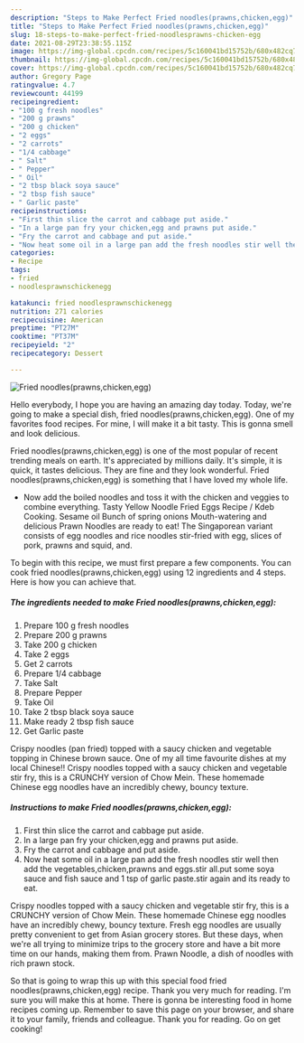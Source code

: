 ```yaml
---
description: "Steps to Make Perfect Fried noodles(prawns,chicken,egg)"
title: "Steps to Make Perfect Fried noodles(prawns,chicken,egg)"
slug: 18-steps-to-make-perfect-fried-noodlesprawns-chicken-egg
date: 2021-08-29T23:38:55.115Z
image: https://img-global.cpcdn.com/recipes/5c160041bd15752b/680x482cq70/fried-noodlesprawnschickenegg-recipe-main-photo.jpg
thumbnail: https://img-global.cpcdn.com/recipes/5c160041bd15752b/680x482cq70/fried-noodlesprawnschickenegg-recipe-main-photo.jpg
cover: https://img-global.cpcdn.com/recipes/5c160041bd15752b/680x482cq70/fried-noodlesprawnschickenegg-recipe-main-photo.jpg
author: Gregory Page
ratingvalue: 4.7
reviewcount: 44199
recipeingredient:
- "100 g fresh noodles"
- "200 g prawns"
- "200 g chicken"
- "2 eggs"
- "2 carrots"
- "1/4 cabbage"
- " Salt"
- " Pepper"
- " Oil"
- "2 tbsp black soya sauce"
- "2 tbsp fish sauce"
- " Garlic paste"
recipeinstructions:
- "First thin slice the carrot and cabbage put aside."
- "In a large pan fry your chicken,egg and prawns put aside."
- "Fry the carrot and cabbage and put aside."
- "Now heat some oil in a large pan add the fresh noodles stir well then add the vegetables,chicken,prawns and eggs.stir all.put some soya sauce and fish sauce and 1 tsp of garlic paste.stir again and its ready to eat."
categories:
- Recipe
tags:
- fried
- noodlesprawnschickenegg

katakunci: fried noodlesprawnschickenegg 
nutrition: 271 calories
recipecuisine: American
preptime: "PT27M"
cooktime: "PT37M"
recipeyield: "2"
recipecategory: Dessert

---
```



![Fried noodles(prawns,chicken,egg)](https://img-global.cpcdn.com/recipes/5c160041bd15752b/680x482cq70/fried-noodlesprawnschickenegg-recipe-main-photo.jpg)

Hello everybody, I hope you are having an amazing day today. Today, we're going to make a special dish, fried noodles(prawns,chicken,egg). One of my favorites food recipes. For mine, I will make it a bit tasty. This is gonna smell and look delicious.

Fried noodles(prawns,chicken,egg) is one of the most popular of recent trending meals on earth. It's appreciated by millions daily. It's simple, it is quick, it tastes delicious. They are fine and they look wonderful. Fried noodles(prawns,chicken,egg) is something that I have loved my whole life.

- Now add the boiled noodles and toss it with the chicken and veggies to combine everything. Tasty Yellow Noodle Fried Eggs Recipe / Kdeb Cooking. Sesame oil Bunch of spring onions Mouth-watering and delicious Prawn Noodles are ready to eat! The Singaporean variant consists of egg noodles and rice noodles stir-fried with egg, slices of pork, prawns and squid, and.


To begin with this recipe, we must first prepare a few components. You can cook fried noodles(prawns,chicken,egg) using 12 ingredients and 4 steps. Here is how you can achieve that.

<!--inarticleads1-->

##### The ingredients needed to make Fried noodles(prawns,chicken,egg):

1. Prepare 100 g fresh noodles
1. Prepare 200 g prawns
1. Take 200 g chicken
1. Take 2 eggs
1. Get 2 carrots
1. Prepare 1/4 cabbage
1. Take  Salt
1. Prepare  Pepper
1. Take  Oil
1. Take 2 tbsp black soya sauce
1. Make ready 2 tbsp fish sauce
1. Get  Garlic paste


Crispy noodles (pan fried) topped with a saucy chicken and vegetable topping in Chinese brown sauce. One of my all time favourite dishes at my local Chinese!! Crispy noodles topped with a saucy chicken and vegetable stir fry, this is a CRUNCHY version of Chow Mein. These homemade Chinese egg noodles have an incredibly chewy, bouncy texture. 

<!--inarticleads2-->

##### Instructions to make Fried noodles(prawns,chicken,egg):

1. First thin slice the carrot and cabbage put aside.
1. In a large pan fry your chicken,egg and prawns put aside.
1. Fry the carrot and cabbage and put aside.
1. Now heat some oil in a large pan add the fresh noodles stir well then add the vegetables,chicken,prawns and eggs.stir all.put some soya sauce and fish sauce and 1 tsp of garlic paste.stir again and its ready to eat.


Crispy noodles topped with a saucy chicken and vegetable stir fry, this is a CRUNCHY version of Chow Mein. These homemade Chinese egg noodles have an incredibly chewy, bouncy texture. Fresh egg noodles are usually pretty convenient to get from Asian grocery stores. But these days, when we&#39;re all trying to minimize trips to the grocery store and have a bit more time on our hands, making them from. Prawn Noodle, a dish of noodles with rich prawn stock. 

So that is going to wrap this up with this special food fried noodles(prawns,chicken,egg) recipe. Thank you very much for reading. I'm sure you will make this at home. There is gonna be interesting food in home recipes coming up. Remember to save this page on your browser, and share it to your family, friends and colleague. Thank you for reading. Go on get cooking!
